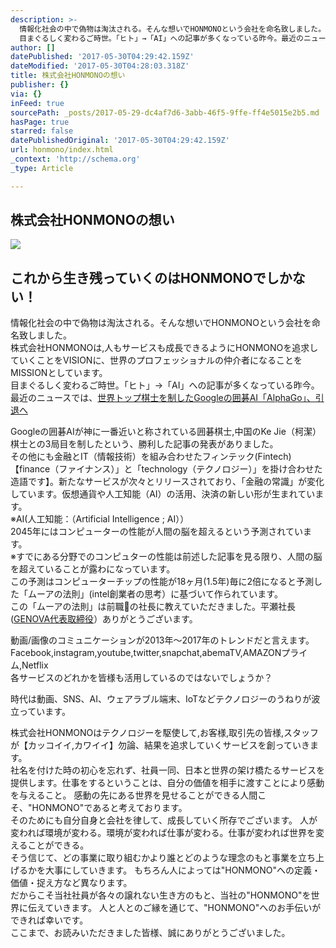 ```yaml
---
description: >-
  情報化社会の中で偽物は淘汰される。そんな想いでHONMONOという会社を命名致しました。株式会社HONMONOは,人もサービスも成長できるようにHONMONOを追求していくことをVISIONに、世界のプロフェッショナルの仲介者になることをMISSIONとしています。
  目まぐるしく変わるご時世。「ヒト」→「AI」への記事が多くなっている昨今。最近のニュースでは、世界トップ棋士を制したGoogleの囲碁AI「AlphaGo」、引退へ
author: []
datePublished: '2017-05-30T04:29:42.159Z'
dateModified: '2017-05-30T04:28:03.318Z'
title: 株式会社HONMONOの想い
publisher: {}
via: {}
inFeed: true
sourcePath: _posts/2017-05-29-dc4af7d6-3abb-46f5-9ffe-ff4e5015e2b5.md
hasPage: true
starred: false
datePublishedOriginal: '2017-05-30T04:29:42.159Z'
url: honmono/index.html
_context: 'http://schema.org'
_type: Article

---
```

## **株式会社HONMONOの想い**
![](https://the-grid-user-content.s3-us-west-2.amazonaws.com/7ab845a1-c3e2-4997-b134-57e56d572589.jpg)

## **これから生き残っていくのはHONMONOでしかない！**

情報化社会の中で偽物は淘汰される。そんな想いでHONMONOという会社を命名致しました。  
株式会社HONMONOは,人もサービスも成長できるようにHONMONOを追求していくことをVISIONに、世界のプロフェッショナルの仲介者になることをMISSIONとしています。   
目まぐるしく変わるご時世。「ヒト」→「AI」への記事が多くなっている昨今。  
最近のニュースでは、[世界トップ棋士を制したGoogleの囲碁AI「AlphaGo」、引退へ][0]

Googleの囲碁AIが神に一番近いと称されている囲碁棋士,中国のKe Jie（柯潔）棋士との3局目を制したという、勝利した記事の発表がありました。  
その他にも金融とIT（情報技術）を組み合わせたフィンテック(Fintech)【finance（ファイナンス）」と「technology（テクノロジー）」を掛け合わせた造語です】。新たなサービスが次々とリリースされており、「金融の常識」が変化しています。仮想通貨や人工知能（AI）の活用、決済の新しい形が生まれています。  
※AI(人工知能：（Artificial Intelligence ; AI））  
2045年にはコンピューターの性能が人間の脳を超えるという予測されています。  
※すでにある分野でのコンピュターの性能は前述した記事を見る限り、人間の脳を超えていることが露わになっています。  
この予測はコンピューターチップの性能が18ヶ月(1.5年)毎に2倍になると予測した「ムーアの法則」(intel創業者の思考）に基づいて作られています。  
この「ムーアの法則」は前職の社長に教えていただきました。平瀬社長([GENOVA代表取締役][1]）ありがとうございます。

動画/画像のコミュニケーションが2013年〜2017年のトレンドだと言えます。Facebook,instagram,youtube,twitter,snapchat,abemaTV,AMAZONプライム,Netflix  
各サービスのどれかを皆様も活用しているのではないでしょうか？

時代は動画、SNS、AI、ウェアラブル端末、IoTなどテクノロジーのうねりが波立っています。

株式会社HONMONOはテクノロジーを駆使して,お客様,取引先の皆様,スタッフが【カッコイイ,カワイイ】勿論、結果を追求していくサービスを創っていきます。  
社名を付けた時の初心を忘れず、社員一同、日本と世界の架け橋たるサービスを提供します。仕事をするということは、自分の価値を相手に渡すことにより感動を与えること。 感動の先にある世界を見せることができる人間こそ、"HONMONO"であると考えております。  
そのためにも自分自身と会社を律して、成長していく所存でございます。 人が変われば環境が変わる。環境が変われば仕事が変わる。仕事が変われば世界を変えることができる。  
そう信じて、どの事業に取り組むかより誰とどのような理念のもと事業を立ち上げるかを大事にしていきます。 もちろん人によっては"HONMONO"への定義・価値・捉え方など異なります。   
だからこそ当社社員が各々の譲れない生き方のもと、当社の"HONMONO"を世界に伝えていきます。 人と人とのご縁を通じて、"HONMONO"へのお手伝いができれば幸いです。  
ここまで、お読みいただきました皆様、誠にありがとうございました。

[0]: http://itpro.nikkeibp.co.jp/atcl/news/17/052901518/?rt=nocnt
[1]: http://www.genova.co.jp/